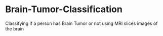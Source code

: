 # Brain-Tumor-Classification

Classifying if a person has Brain Tumor or not using MRI slices images of the brain
